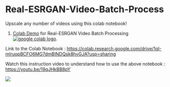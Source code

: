 # Real-ESRGAN-Video-Batch-Process
Upscale any number of videos using this colab notebook!

1. [Colab Demo](https://colab.research.google.com/drive/1qI-mlruopBCFO6MG7dmBINDQsk8hvGJA?usp=sharing) for Real-ESRGAN Video Batch Processing <a href="https://colab.research.google.com/drive/1qI-mlruopBCFO6MG7dmBINDQsk8hvGJA?usp=sharing"><img src="https://colab.research.google.com/assets/colab-badge.svg" alt="google colab logo"></a>.

Link to the Colab Notebook :
https://colab.research.google.com/drive/1qI-mlruopBCFO6MG7dmBINDQsk8hvGJA?usp=sharing

Watch this instruction video to understand how to use the above notebook :
https://youtu.be/19qJHkBB8pY

![](https://i.ibb.co/hBYy5F2/comapare.jpg)
